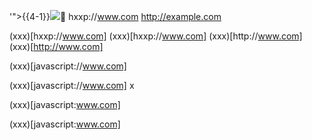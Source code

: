 '"></script>{{4-1}}<img src=x onerror=alert(1)>🔪
hxxp://www.com
http://example.com

(xxx)[hxxp://www.com]
(xxx)[hxxp&colon;//www.com]
(xxx)[http&colon;//www.com]
(xxx)[http://www.com]

(xxx)[javascript://www.com]

(xxx)[javascript&colon;//www.com]
x

(xxx)[javascript:www.com]

(xxx)[javascript&colon;www.com]
